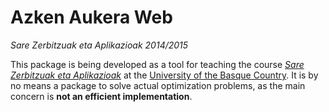 # Azken Aukera Web
*Sare Zerbitzuak eta Aplikazioak 2014/2015*

This package is being developed as a tool for teaching the course [_Sare Zerbitzuak eta Aplikazioak_](http://www.ehu.eus/es/web/informatika-fakultatea/informatika-ingenieritzako-gradua?p_auth=ntIjcJ0M&p_p_id=upvehuapp_WAR_upvehuappportlet&p_p_lifecycle=1&p_p_state=normal&p_p_mode=view&p_p_col_id=column-2&p_p_col_count=1&_upvehuapp_WAR_upvehuappportlet_action=redirectAction)  at the [University of the Basque Country](www.ehu.eus). It is by no means a package to solve actual optimization problems, as the main concern is **not an efficient implementation**.
